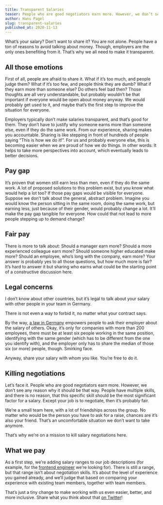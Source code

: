 ```yaml
---
title: Transparent Salaries
teaser: People who are good negotiators earn more. However, we don’t see any reason why it should be that way. People have multiple skills, and there is no reason, that those specific skills should be the most significant factor for a salary.
author: Hans Pagel
slug: transparent-salaries
published_at: 2020-11-13
---
```


What’s your salary? Don’t want to share it? You are not alone. People have a ton of reasons to avoid talking about money. Though, employers are the only ones benefiting from it. That’s why we all need to make it transparent.

## All those emotions
First of all, people are afraid to share it. What if it’s too much, and people judge them? What if it’s too few, and people think they are dumb? What if they earn more than someone else? Do others feel bad then? Those thoughts are all very understandable, but probably wouldn’t be that important if everyone would be open about money anyway. We would probably get used to it, and maybe that’s the first step to improve the situation for everyone.

Employers typically don’t make salaries transparent, and that’s good for them. They don’t have to justify why someone earns more than someone else, even if they do the same work. From our experience, sharing makes you accountable. Sharing is like stepping in front of hundreds of people saying “This is how we do it!”. For us and probably everyone else, this is becoming easier when we are proud of how we do things. In other words: It helps to take more perspectives into account, which eventually leads to better decisions.

## Pay gap
It’s proven that women still earn less than men, even if they do the same work. A lot of proposed solutions to this problem exist, but you know what would help a lot too? If those pay gaps would be visible for everyone. Suppose we don’t talk about the general, abstract problem. Imagine you would know the person sitting in the same room, doing the same work, but earning less, just because of their gender, would probably change a lot. It’ll make the pay gap tangible for everyone. How could that not lead to more people stepping up to demand change?

## Fair pay
There is more to talk about: Should a manager earn more? Should a more experienced colleague earn more? Should someone higher educated make more? Should an employee, who’s long with the company, earn more? Your answer is probably yes to all those questions, but how much more is fair? It’s hard to answer it but sharing who earns what could be the starting point of a constructive discussion here.

## Legal concerns
I don’t know about other countries, but it’s legal to talk about your salary with other people in your team in Germany.

There is not even a way to forbid it, no matter what your contract says.

By the way, [a law in Germany](https://www.gesetze-im-internet.de/entgtranspg/) empowers people to ask their employer about the salary of others. Okay, it’s only for companies with more than 200 employees, there must be at least six people working in the same position, identifying with the same gender (which has to be different from the one you identify with), and the employer only has to share the median of those six (or more) people, though. Smirking face.

Anyway, share your salary with whom you like. You’re free to do it.

## Killing negotiations
Let’s face it. People who are good negotiators earn more. However, we don’t see any reason why it should be that way. People have multiple skills, and there is no reason, that this specific skill should be the most significant factor for a salary. Except your job is to negotiate, then it’s probably fair.

We’re a small team here, with a lot of friendships across the group. No matter who would be the person you have to ask for a raise, chances are it’s also your friend. That’s an uncomfortable situation we don’t want to take anymore.

That’s why we’re on a mission to kill salary negotiations here.

## What we pay
As a first step, we’re adding salary ranges to our job descriptions (for example, for the [frontend engineer](https://ueberdosis.io/frontend-engineer) we’re looking for). There is still a range, but that range isn’t about negotiation skills. It’s about the level of experience you gained already, and we’ll judge that based on comparing your experience with existing team members, together with team members.

That’s just a tiny change to make working with us even easier, better, and more inclusive. Share what you think about that [on Twitter](https://twitter.com/hanspagel)!

